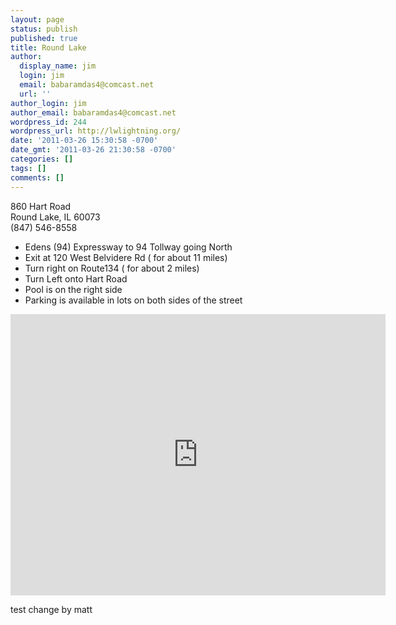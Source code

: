 ```yaml
---
layout: page
status: publish
published: true
title: Round Lake
author:
  display_name: jim
  login: jim
  email: babaramdas4@comcast.net
  url: ''
author_login: jim
author_email: babaramdas4@comcast.net
wordpress_id: 244
wordpress_url: http://lwlightning.org/
date: '2011-03-26 15:30:58 -0700'
date_gmt: '2011-03-26 21:30:58 -0700'
categories: []
tags: []
comments: []
---
```


860 Hart Road<br>
Round Lake, IL  60073<br>
(847) 546-8558<br>

* Edens (94) Expressway to 94 Tollway going North
* Exit at 120 West Belvidere Rd  ( for about 11 miles)
* Turn right on Route134 ( for about 2 miles)
* Turn Left onto Hart Road  
* Pool is on the right side  
* Parking is available in lots on both sides of the street

<iframe src="https://www.google.com/maps/embed?pb=!1m18!1m12!1m3!1d38196.48224279978!2d-88.13245033099315!3d42.35861273824697!2m3!1f0!2f0!3f0!3m2!1i1024!2i768!4f13.1!3m3!1m2!1s0x0000000000000000%3A0xc625c27d99914445!2sAquatic+Center+and+Nature+Museum+-+Round+Lake+Area+Park+District!5e0!3m2!1sen!2sus!4v1464793453617" width="600" height="450" frameborder="0" style="border:0" allowfullscreen></iframe>

test change by matt
